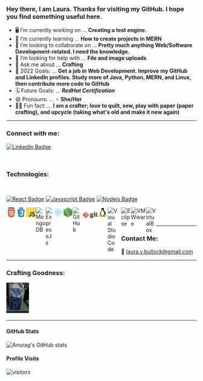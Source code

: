### Hey there, I am Laura.  Thanks for visiting my GitHub.  I hope you find something useful here.

- 🖥️ I’m currently working on ... **Creating a test engine.**
- 📖 I’m currently learning ...  **How to create projects in MERN**
- 🤝 I’m looking to collaborate on ... **Pretty much anything Web/Software Development-related.  I need the knowledge.**
- 🥺 I’m looking for help with ... **File and image uploads**
- 💬 Ask me about ... **Crafting**
- 📅 2022 Goals: ... **Get a job in Web Development. Improve my GitHub and LinkedIn profiles.  Study more of Java, Python, MERN, and Linux, then contribute more code to GitHub**
- 🗓️ Future Goals: ... ***RedHat Certification***
- 😄 Pronouns: ... ♀️ **She/Her**
- 🤹‍♀️ Fun fact: ... **I am a crafter; love to quilt, sew, play with paper (paper crafting), and upcycle (taking what's old and make it new again)**

-----
### Connect with me:

[![LinkedIn Badge](https://img.shields.io/badge/-Laura_Bullock-0e76a8?style=flat&labelColor=0e76a8&logo=linkedin&logoColor=white)](https://www.linkedin.com/in/laura-v-bullock/) 

<br/>

### Technologies: 
<br/>

[![React Badge](https://img.shields.io/badge/-React-61DBFB?style=for-the-badge&labelColor=black&logo=react&logoColor=61DBFB)](#) [![Javascript Badge](https://img.shields.io/badge/-Javascript-F0DB4F?style=for-the-badge&labelColor=black&logo=javascript&logoColor=F0DB4F)](#) [![Nodejs Badge](https://img.shields.io/badge/-Nodejs-3C873A?style=for-the-badge&labelColor=black&logo=node.js&logoColor=3C873A)](#)


<img align="left" alt="HTML5" width="26px" src="https://raw.githubusercontent.com/github/explore/80688e429a7d4ef2fca1e82350fe8e3517d3494d/topics/html/html.png" />
<img align="left" alt="CSS3" width="26px" src="https://raw.githubusercontent.com/github/explore/80688e429a7d4ef2fca1e82350fe8e3517d3494d/topics/css/css.png" />
<img align="left" alt="Javascript" width="26px" src="https://raw.githubusercontent.com/github/explore/80688e429a7d4ef2fca1e82350fe8e3517d3494d/topics/javascript/javascript.png" />
<img align="left" alt="MongoDB" width="26px" src="https://cdn.jsdelivr.net/npm/simple-icons@v6/icons/mongodb.svg" />
<img align="left" alt="ExpressJs" width="20px" src="https://cdn.jsdelivr.net/npm/simple-icons@v6/icons/express.svg" style="padding-top:-10px;"/>
<img align="left" alt="React" width="26px" src="https://raw.githubusercontent.com/github/explore/80688e429a7d4ef2fca1e82350fe8e3517d3494d/topics/react/react.png" />
<img align="left" alt="NodeJS" width="26px" src="https://raw.githubusercontent.com/github/explore/80688e429a7d4ef2fca1e82350fe8e3517d3494d/topics/nodejs/nodejs.png" />
<img align="left" alt="GitHub" width="26px" src="https://cdn.jsdelivr.net/npm/simple-icons@v6/icons/github.svg" />
<img align="left" alt="Git" width="40px" src="https://raw.githubusercontent.com/github/explore/80688e429a7d4ef2fca1e82350fe8e3517d3494d/topics/git/git.png" />
<img align="left" alt="Linux" width="26px" src="https://raw.githubusercontent.com/github/explore/80688e429a7d4ef2fca1e82350fe8e3517d3494d/topics/linux/linux.png" />
<img align="left" alt="Visual Studio Code" width="26px" src="https://cdn.jsdelivr.net/gh/devicons/devicon/icons/vscode/vscode-original.svg" style="padding-right:10px;" />
<img align="left" alt="Eclipse" width="26px" src="https://cdn.jsdelivr.net/npm/simple-icons@v6/icons/eclipseide.svg" />
<img align="left" alt="VMWware" width="40px" src="https://cdn.jsdelivr.net/npm/simple-icons@v6/icons/vmware.svg" style="padding-bottom:-30px;"/>
<img align="left" alt="VirtualBox" width="26px" src="https://cdn.jsdelivr.net/npm/simple-icons@v6/icons/virtualbox.svg" />



<br /><br />

-----

### Contact Me:
📧 laura.v.bullock@gmail.com

-----
### Crafting Goodness:
<!--<img align="left" alt="Crafting Icon" width="50px" style="display:inline-block" src="https://p.kindpng.com/picc/s/773-7732632_crafting-icon-handmade-icon-vector-png-transparent-png.png" /><br />-->

[<img align="left" alt="Railroad Tote Bag" width="60px" src="./img/crafts/railroad_tote_bag.jpg" />]("./img/crafts/railroad_tote_bag.jpg")<br /><br /><br /><br /><br />

-----

#### GitHub Stats

![Anurag's GitHub stats](https://github-readme-stats.vercel.app/api?username=LVBullock-FSdev&show_icons=true&theme=synthwave)

#### Profile Visits 

![visitors](https://visitor-badge.glitch.me/badge?page_id=page.id={$Laura_V._Bullock}.${LVBullock-FSdev}&left_color=purple&right_color=green)



